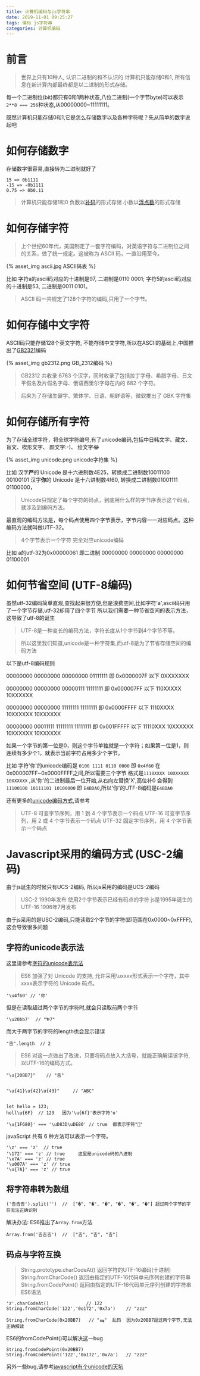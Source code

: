```yaml
---
title: 计算机编码与js字符串
date: 2019-11-01 09:25:27
tags: 编码 js字符串
categories: 计算机编码
---
```


# 前言

> 世界上只有10种人, 认识二进制的和不认识的
> 计算机只能存储0和1, 所有信息在新计算内部最终都是以二进制的形式存储。

每一个二进制位(bit)都只有0和1两种状态,八位二进制(一个字节byte)可以表示` 2**8 === 256 `种状态,从00000000~11111111。

既然计算机只能存储0和1,它是怎么存储数字以及各种字符呢？先从简单的数字说起吧

# 如何存储数字

存储数字很容易,直接转为二进制就好了

    15 => 0b1111
    -15 => -0b1111
    0.75 => 0b0.11

> 计算机只能存储1和0
> 负数以[补码](https://zh.wikipedia.org/wiki/%E4%BA%8C%E8%A3%9C%E6%95%B8)的形式存储
> 小数以[浮点数](https://zh.wikipedia.org/wiki/浮点数)的形式存储

# 如何存储字符

> 上个世纪60年代，美国制定了一套字符编码，对英语字符与二进制位之间的关系，做了统一规定。这被称为 ASCII 码，一直沿用至今。

{% asset_img ascii.jpg ASCII码表 %}

比如 字符a的ascii码对应的十进制是97, 二进制是0110 0001; 字符5的ascii码对应的十进制是53, 二进制是0011 0101。

> ASCII 码一共规定了128个字符的编码,只用了一个字节。

# 如何存储中文字符
ASCII码只能存储128个英文字符, 不能存储中文字符,所以在ASCII的基础上,中国推出了[GB2321](https://zh.wikipedia.org/wiki/GB_2312)编码

{% asset_img gb2312.png GB_2312编码 %}

> GB2312 共收录 6763 个汉字，同时收录了包括拉丁字母、希腊字母、日文平假名及片假名字母、俄语西里尔字母在内的 682 个字符。

> 后来为了存储生僻字、繁体字、日语、朝鲜语等，微软推出了 GBK 字符集


# 如何存储所有字符

为了存储全球字符，将全球字符编号,有了unicode编码,包括中日韩文字、藏文、盲文、楔形文字、 颜文字:-)、 绘文字😂

{% asset_img unicode.png unicode字符集 %}

比如 汉字**严**的 Unicode 是十六进制数4E25，转换成二进制数10011100 00100101 汉字**你**的 Unicode 是十六进制数4f60, 转换成二进制数01001111 01100000，

> Unicode只规定了每个字符的码点，到底用什么样的字节序表示这个码点，就涉及到编码方法。

最直观的编码方法是，每个码点使用四个字节表示，字节内容一一对应码点。这种编码方法就叫做UTF-32。
> 4个字节表示一个字符
> 完全对应unicode编码

比如 a的utf-32为0x00000061 即二进制 00000000 00000000 00000000 01100001 

# 如何节省空间 (UTF-8编码)

虽然utf-32编码简单直观,查找起来很方便,但是浪费空间,比如字符'a',ascii码只用了一个字节存储,utf-32却用了四个字节
所以我们需要一种节省空间的表示方法，这导致了utf-8的诞生

> UTF-8是一种变长的编码方法，字符长度从1个字节到4个字节不等。

> 所以这里我们知道,unicode是一种字符集,而utf-8是为了节省存储空间的编码方法

以下是utf-8编码规则

00000000 00000000 00000000 01111111 即 0x0000007F 以下
0XXXXXXX 

00000000 00000000 00000111 11111111 即 0x000007FF 以下
110XXXXX 10XXXXXX  

00000000 00000000 11111111 11111111 即 0x0000FFFF 以下
1110XXXX 10XXXXXX 10XXXXXX 

00000000 00011111 11111111 11111111 即 0x001FFFFF 以下
11110XXX 10XXXXXX 10XXXXXX 10XXXXXX  

如果一个字节的第一位是0，则这个字节单独就是一个字符；如果第一位是1，则连续有多少个1，就表示当前字符占用多少个字节。

比如 字符'你'的unicode编码是 `0100 1111 0110 0000` 即 `0x4f60` 在0x000007FF~0x0000FFFF之间,所以需要三个字节
格式是`1110XXXX 10XXXXXX 10XXXXXX` ,从'你'的二进制最后一位开始,从右向左替换'X',高位补0 会得到 
`11100100 10111101 10100000` 即 `E4BDA0`,所以'你'的UTF-8编码是`E4BDA0`

还有更多的[unicode编码方式](http://www.ruanyifeng.com/blog/2014/12/unicode.html),请参考

> UTF-8 可变字节序列，用 1 到 4 个字节表示一个码点 
> UTF-16 可变字节序列，用 2 或 4 个字节表示一个码点 
> UTF-32 固定字节序列，用 4 个字节表示一个码点

# Javascript采用的编码方式 (USC-2编码)

由于js诞生的时候只有UCS-2编码, 所以js采用的编码是UCS-2编码

> USC-2 1990年发布 使用2个字节表示已经有码点的字符
> js是1995年诞生的
> UTF-16 1996年7月发布

由于js采用的是USC-2编码,只能读取2个字节的字符(即范围在0x0000~0xFFFF),这会导致很多问题

## 字符的unicode表示法

这里请参考[字符的unicode表示法](http://es6.ruanyifeng.com/#docs/string)

> ES6 加强了对 Unicode 的支持, 允许采用\uxxxx形式表示一个字符，其中xxxx表示字符的 Unicode 码点。

    '\u4f60' // '你'

但是在读取超过两个字节的字符时,就会只读取前两个字节

    '\u20bb7'  // "₻7"

而大于两字节的字符的length也会显示错误

    "𠮷".length  // 2

> ES6 对这一点做出了改进，只要将码点放入大括号，就能正确解读该字符,以UTF-16的编码方式。

    "\u{20BB7}"    // "𠮷"


    "\u{41}\u{42}\u{43}"     // "ABC"


    let hello = 123;
    hell\u{6F}  // 123   因为'\u{6f}'表示字符'o'

    '\u{1F680}' === '\uD83D\uDE80' // true  都表示字符"🚀"

javaScript 共有 6 种方法可以表示一个字符。

    '\z' === 'z'  // true    
    '\172' === 'z' // true     这里是unicode码的八进制
    '\x7A' === 'z' // true
    '\u007A' === 'z' // true
    '\u{7A}' === 'z' // true

## 将字符串转为数组

    ('𠮷𠮷𠮷').split('')  //  ["�", "�", "�", "�", "�", "�"] 超过两个字节的字符无法正确识别

解决办法: ES6推出了`Array.from`方法

    Array.from('𠮷𠮷𠮷')  //  ["𠮷", "𠮷", "𠮷"]

## 码点与字符互换

> String.prototype.charCodeAt()  返回字符的UTF-16编码(十进制)
> String.fromCharCode()  返回由指定的UTF-16代码单元序列创建的字符串
> String.fromCodePoint()  返回由指定的UTF-16代码单元序列创建的字符串  ES6语法

    'z'.charCodeAt()              // 122
    String.fromCharCode('122','0o172','0x7a')    // "zzz"

    String.fromCharCode(0x20BB7)   // "ஷ"  乱码  因为0x20BB7超过两个字节,无法正确解读

ES6的fromCodePoint()可以解决这一bug
    
    String.fromCodePoint(0x20BB7)
    String.fromCodePoint('122','0o172','0x7a')   // "zzz"

另外一些bug,请参考[javascript有个unicode的天坑](http://www.alloyteam.com/2016/12/javascript-has-a-unicode-sinkhole/)






